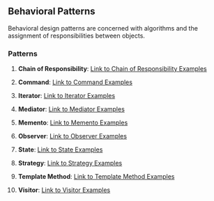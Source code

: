 ## Behavioral Patterns
Behavioral design patterns are concerned with algorithms and the assignment of responsibilities between objects.

### Patterns
1. **Chain of Responsibility**: [Link to Chain of Responsibility Examples](./Chain-of-Responsibility/)

2. **Command**: [Link to Command Examples](./Command/)

3. **Iterator**: [Link to Iterator Examples](./Iterator/)

4. **Mediator**: [Link to Mediator Examples](./Mediator/)

5. **Memento**: [Link to Memento Examples](./Memento/)

6. **Observer**: [Link to Observer Examples](./Observer/)

7. **State**: [Link to State Examples](./State/)

8. **Strategy**: [Link to Strategy Examples](./Strategy/)

9. **Template Method**: [Link to Template Method Examples](./Template-Method/)

10. **Visitor**: [Link to Visitor Examples](./Visitor/)